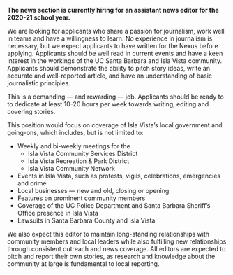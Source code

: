 **The news section is currently hiring for an assistant news editor for the 2020-21 school year.**

We are looking for applicants who share a passion for journalism, work well in teams and have a willingness to learn. No experience in journalism is necessary, but we expect applicants to have written for the Nexus before applying. Applicants should be well read in current events and have a keen interest in the workings of the UC Santa Barbara and Isla Vista community. Applicants should demonstrate the ability to pitch story ideas, write an accurate and well-reported article, and have an understanding of basic journalistic principles. 

This is a demanding –– and rewarding –– job. Applicants should be ready to to dedicate at least 10-20 hours per week towards writing, editing and covering stories.  

This position would focus on coverage of Isla Vista’s local government and going-ons, which includes, but is not limited to:

* Weekly and bi-weekly meetings for the 
	* Isla Vista Community Services District 
	* Isla Vista Recreation & Park District 
	* Isla Vista Community Network 
* Events in Isla Vista, such as protests, vigils, celebrations, emergencies and crime
* Local businesses — new and old, closing or opening
* Features on prominent community members 
* Coverage of the UC Police Department and Santa Barbara Sheriff’s Office presence in Isla Vista
* Lawsuits in Santa Barbara County and Isla Vista

We also expect this editor to maintain long-standing relationships with community members and local leaders while also fulfilling new relationships through consistent outreach and news coverage. All editors are expected to pitch and report their own stories, as research and knowledge about the community at large is fundamental to local reporting. 
